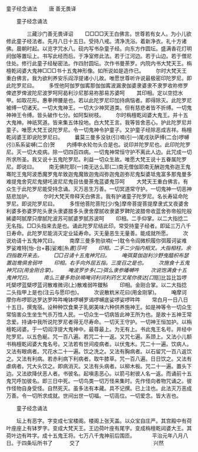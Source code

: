   童子经念诵法
　　唐 善无畏译




　　童子经念诵法

　　　　三藏沙门善无畏译诏
　　□□□□天王白佛言。世尊若有女人。为小儿欲修此童子经法者。先月八日十五日。受持八戒。清净洗浴。着新净衣。礼十方诸佛。晨朝时起。以览字咒水八。砚内写书杂童子经。向东方作圆坛。盛满香花灯明阏伽等置坛上。书写此经而后。于净室修此法。若于江河边。若于山边。若于僧尼住处。修行此童子经秘密法。作四肘圆坛。次作书曼荼罗。内院内书大梵天王。栴檀乾闼婆大鬼神□□□书十五鬼神形像。如所说如是造作已。
　　尔时大梵天王重白佛言。我为欲利养安乐阎浮提诸小儿故。唯愿世尊听许说最极密印陀罗尼。即此陀罗尼曰。
　　多恎他阿伽罗伽寗那伽伽寗波漏隶伽婆隶婆隶不隶罗收祢修罗俾遮罗俾波陀尼波罗呵阿曷利沙尼那易祢那易苏婆呵
　　其印相。定以空捻水甲。如取花形。惠拳押腰是也。若以此陀罗尼印加持病恼者。即得除灭。此陀罗尼被缚一切诸天。一切大鬼神王。一切大少神冥道类。但有慈悲者皆不折缚。一切鬼神神王令缚。皆头破作七分。如阿梨树枝。
　　尔时栴檀乾闼婆大鬼王。并十五大鬼神。神祇冥道。皆来集五体投地。白大梵王言。我等皆舍恶心。护此陀罗尼并童子。唯愿大梵王说陀罗尼。令一切鬼神令护童子。又护童子经除恶成吉祥。栴檀乾闼婆王即说陀罗尼曰。
　　曩莫三曼多没驮(引)喃(引一)尾戌驮萨缚(二合)啰嚩(引)系系娑嚩(二合)贺
　　内缚申水轮勿头合是也。说印并陀罗尼也。此印陀陀罗尼。灭一切大疫病。除一切四百四病。一切鬼神常恒守护不离此人边。此咒成一切所求所圣。我又说十五鬼陀罗尼。利益一切众生故。唯愿大梵王说十五眷属陀罗尼。即说曰。
　　南无佛陀耶(一)南无达么耶(二)南无僧伽耶南无酬迦鬼弥迦王鬼骞陀王鬼阿波悉魔罗鬼牟致迦鬼魔致迦鬼阎弥迦鬼迦弥尼鬼梨婆坻鬼富多那鬼曼多难提鬼舍究尼鬼揵吒波尼尼鬼目佉曼荼鬼蓝婆鬼莎呵
　　大梵天王重白佛言。有众生于此陀罗尼能受持念诵。灭万恶生万善。一切冥道常守护。一切鬼神一切恶神慈悲加护。
　　尔时大梵天帝释天白佛言。我有护诸童子陀罗尼。名长寿延命陀罗尼。即说陀罗尼曰。
　　多恎他菩陀菩陀[少/兔]摩帝菩提菩提摩隶式叉夜婆舍利婆多弥婆罗陀头隶头隶婆腊多头隶舍摩腻收隶婆罗鞞陀波腊帝收蓝舍弥帝般陀般絺婆呵腻摩只摩腻陀波苏可腻婆罗腻苏波呵
　　印相。二手仰掌。以二大指捻二无名指。□□头指来去是也。诵此陀罗尼结此印。常受持童子经者。即延三万八千日寿命。此陀罗尼能消灭定业延寿命。灭无量恶生无量善。能成就所愿。
　　次说劝请十五鬼神咒曰。
　　南摩三曼多勃驮喃(一)耽令令阎微枳履你弭履诃娑难罗娑难特[怡-台+暮]娑难[糸*晝]莎呵
　　印相。二手二少指内相叉。大指相柱。余四指散开来去。
　　□□召请十五鬼神咒曰。
　　唵弭莫伽迦利沙野曳醯枳布瑟置迦鸯俱舍弱吽
　　印相。右手向外屈五指。三度召之是也。
　　次施食十五鬼神咒曰(用金刚合掌)。
　　唵波罗步多(二)弭么隶参皤嚩吽
　　次说饱满食十五鬼神咒曰。
　　南么三曼多勃驮喃唵诃利诃利药乞叉尾你夜达[口*扇]比旨比旨啰吒檗啰蓝檗啰蓝诃散难微诃(上)散难弱吽鑁斛
　　印相。金刚合掌。以二大指捻二头指甲上是也(注云与愿印也)。
　　次说散粇米花曰(用金刚掌)。
　　唵摩诃摩你布啰耶达罗达罗吽吽唵钵啰嚩罗谒啰嚩底娑啰娑啰吽吽
　　常白月一日八日十五日。撰鬼宿。设种种饮食果子乳粥美味六种供养施神王。如是神等令一切众生常恼害众生坐生气杀万性人民。一切众生一切病皆此神王所为也。是故十五神王常念爱。持诵中我所说陀罗尼者得无尽寿命。一切天王守护。一切神王恒加护。以栴檀乾闼婆。于一切阎浮提大鬼神中。最尊最上。为无有上。书此鬼王名号。并经中陀罗尼。以五色綖。咒一百八遍。若咒二十一返。又咒七遍。系颈上。又法小儿额书栴檀乾闼婆大鬼名号。又法若有世间疫病者。以伏鬼木。咒二十一遍。饮病人。又法有眼病者。咒花水二十一遍。饮之洗之。又法有胸病者。以石留咒一百八返饮之。又法有利病。若赤利病下利病者。取牛膝草。咒一百八遍。日日饮之。又法有虐病者。咒大头饮之。即病消灭。又法有头病者。以柳木板。咒二十一遍。置头下边。又法欲降伏恶人者。书彼名。起嗔恚恶心。以箭弓射彼人名一返。而诵前十五鬼咒呼加彼名。即三日中死。一切鸟类一切万怪来集时。先作怪向者物咒诵之。彼作怪物自身受怪。自然死灭。虽多法有本藏。具不记撰。已上注也。此法灭万恶成万善。令一切所求成就。世间出世一切福。一切高位。一切爱念。皆大吉也。

　　童子经念诵法

　　坛上有恶字。字变成七宝楼阁。楼阁上张天盖。以众宝自庄严。其宫殿中有荷叶座座上有钵罗字。变成大梵天王。王边荷叶座有尾字。变成栴檀乾闼婆大王。其荷叶边有吽字。成十五鬼王将。七万八千鬼神前后围匝。
　　　平治元年八月八日。于四条坛所书了
　　　交了
　　　　　　　　　　　　　　兴然

